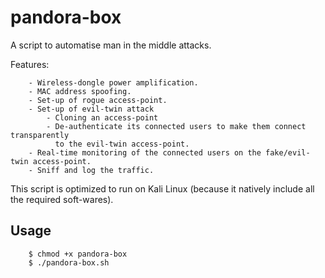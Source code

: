 # pandora-box
A script to automatise man in the middle attacks.

Features:

		- Wireless-dongle power amplification.
		- MAC address spoofing.
		- Set-up of rogue access-point.
		- Set-up of evil-twin attack 
			- Cloning an access-point 
			- De-authenticate its connected users to make them connect transparently 
			  to the evil-twin access-point.
		- Real-time monitoring of the connected users on the fake/evil-twin access-point.
		- Sniff and log the traffic.
		
This script is optimized to run on Kali Linux (because it natively include all the required soft-wares).

## Usage

		$ chmod +x pandora-box
		$ ./pandora-box.sh


